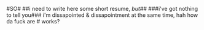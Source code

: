 #SO#
##i need to write here some short resume, *but*##
###i've got nothing to tell you###
i'm dissapointed & dissapointment at the same time, hah
how da fuck are # works?
